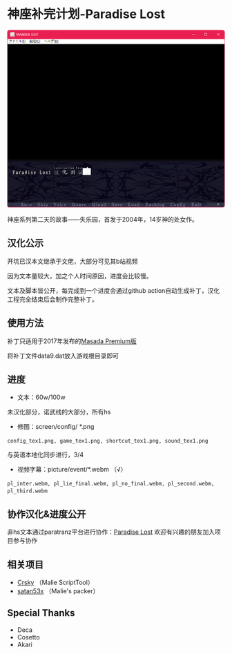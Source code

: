 # 神座补完计划-Paradise Lost



![img](readme.assets/74576f08feaaa155a4d1ce90b7668d09.png)

神座系列第二天的故事——失乐园，首发于2004年，14岁神的处女作。



## 汉化公示

开坑已汉本文继承于文佬，大部分可见其b站视频

因为文本量较大，加之个人时间原因，进度会比较慢。

文本及脚本皆公开，每完成到一个进度会通过github action自动生成补丁，汉化工程完全结束后会制作完整补丁。



## 使用方法

补丁只适用于2017年发布的[Masada Premium版](https://vndb.org/r52327)

将补丁文件data9.dat放入游戏根目录即可



## 进度

- 文本：60w/100w

未汉化部分，诺武线的大部分，所有hs

- 修图：screen/config/ *.png

`config_tex1.png, game_tex1.png, shortcut_tex1.png, sound_tex1.png`

与英语本地化同步进行，3/4

- 视频字幕：picture/event/*.webm （√）

`pl_inter.webm, pl_lie_final.webm, pl_no_final.webm, pl_second.webm, pl_third.webm`


## 协作汉化&进度公开

非hs文本通过paratranz平台进行协作：[Paradise Lost](https://paratranz.cn/projects/13521)
欢迎有兴趣的朋友加入项目参与协作

## 相关项目

- [Crsky](https://github.com/crskycode/Malie_Script_Tool) （Malie ScriptTool）
- [satan53x](https://github.com/satan53x/SExtractor) （Malie's packer）

## Special Thanks

- Deca
- Cosetto
- Akari
